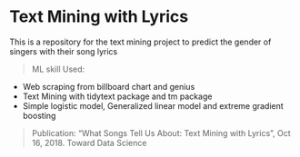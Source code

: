 # Text Mining with Lyrics 

This is a repository for the text mining project to predict the gender of singers with their song lyrics

> ML skill Used: 
  - Web scraping from billboard chart and genius 
  - Text Mining with tidytext package and tm package 
  - Simple logistic model, Generalized linear model and extreme gradient boosting

> Publication:  “What Songs Tell Us About: Text Mining with Lyrics”, Oct 16, 2018. Toward Data Science  

